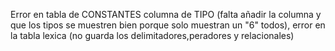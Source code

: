 Error en tabla de CONSTANTES columna de TIPO (falta añadir la columna y que los tipos se muestren bien porque solo muestran un "6" todos), error en la tabla lexica (no guarda los delimitadores,peradores y relacionales)

